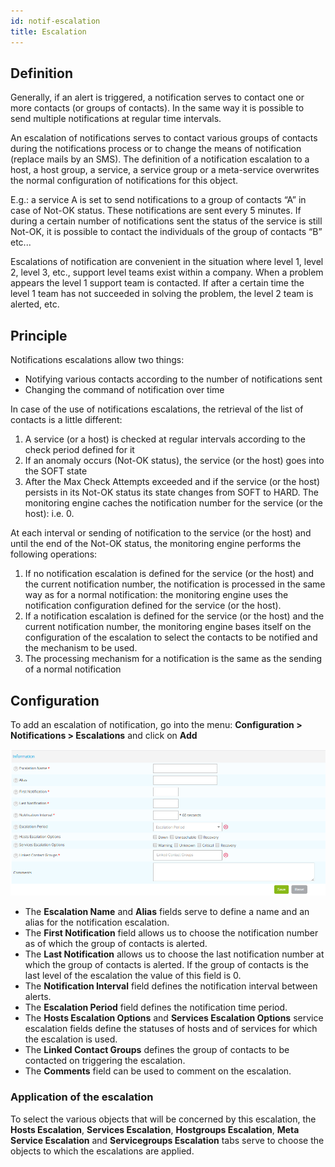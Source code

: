 ```yaml
---
id: notif-escalation
title: Escalation
---
```


## Definition

Generally, if an alert is triggered, a notification serves to contact one or more contacts (or groups of contacts). In
the same way it is possible to send multiple notifications at regular time intervals.

An escalation of notifications serves to contact various groups of contacts during the notifications process or to
change the means of notification (replace mails by an SMS).
The definition of a notification escalation to a host, a host group, a service, a service group or a meta-service
overwrites the normal configuration of notifications for this object.

E.g.: a service A is set to send notifications to a group of contacts “A” in case of Not-OK status. These notifications
are sent every 5 minutes. If during a certain number of notifications sent the status of the service is still Not-OK,
it is possible to contact the individuals of the group of contacts “B” etc...

Escalations of notification are convenient in the situation where level 1, level 2, level 3, etc., support level teams
exist within a company. When a problem appears the level 1 support team is contacted. If after a certain time the level
1 team has not succeeded in solving the problem, the level 2 team is alerted, etc.

## Principle

Notifications escalations allow two things:

* Notifying various contacts according to the number of notifications sent
* Changing the command of notification over time

In case of the use of notifications escalations, the retrieval of the list of contacts is a little different:

1. A service (or a host) is checked at regular intervals according to the check period defined for it
2. If an anomaly occurs (Not-OK status), the service (or the host) goes into the SOFT state
3. After the Max Check Attempts exceeded and if the service (or the host) persists in its Not-OK status its state changes
from SOFT to HARD. The monitoring engine caches the notification number for the service (or the host): i.e. 0.

At each interval or sending of notification to the service (or the host) and until the end of the Not-OK status, the
monitoring engine performs the following operations:

1. If no notification escalation is defined for the service (or the host) and the current notification number, the
notification is processed in the same way as for a normal notification: the monitoring engine uses the notification
configuration defined for the service (or the host).
2. If a notification escalation is defined for the service (or the host) and the current notification number, the
monitoring engine bases itself on the configuration of the escalation to select the contacts to be notified and the
mechanism to be used.
3. The processing mechanism for a notification is the same as the sending of a normal notification

## Configuration

To add an escalation of notification, go into the menu: **Configuration > Notifications > Escalations** and click on
**Add**

![image](../assets/alerts/04notificationsescalation.png)

* The **Escalation Name** and **Alias** fields serve to define a name and an alias for the notification escalation.
* The **First Notification** field allows us to choose the notification number as of which the group of contacts is
alerted.
* The **Last Notification** allows us to choose the last notification number at which the group of contacts is alerted.
If the group of contacts is the last level of the escalation the value of this field is 0.
* The **Notification Interval** field defines the notification interval between alerts.
* The **Escalation Period** field defines the notification time period.
* The **Hosts Escalation Options** and **Services Escalation Options** service escalation fields define the statuses of
hosts and of services for which the escalation is used.
* The **Linked Contact Groups** defines the group of contacts to be contacted on triggering the escalation.
* The **Comments** field can be used to comment on the escalation.

### Application of the escalation

To select the various objects that will be concerned by this escalation, the **Hosts Escalation**, **Services Escalation**,
**Hostgroups Escalation**, **Meta Service Escalation** and **Servicegroups Escalation** tabs serve to choose the objects
to which the escalations are applied.
